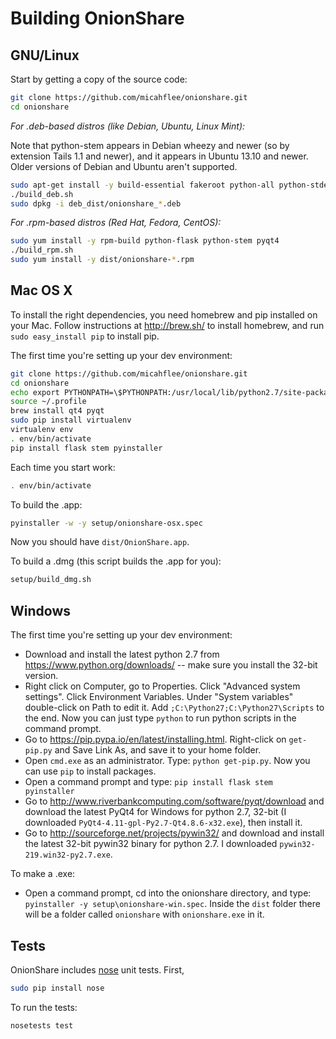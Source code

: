 # Building OnionShare

## GNU/Linux

Start by getting a copy of the source code:

```sh
git clone https://github.com/micahflee/onionshare.git
cd onionshare
```

*For .deb-based distros (like Debian, Ubuntu, Linux Mint):*

Note that python-stem appears in Debian wheezy and newer (so by extension Tails 1.1 and newer), and it appears in Ubuntu 13.10 and newer. Older versions of Debian and Ubuntu aren't supported.

```sh
sudo apt-get install -y build-essential fakeroot python-all python-stdeb python-flask python-stem python-qt4
./build_deb.sh
sudo dpkg -i deb_dist/onionshare_*.deb
```

*For .rpm-based distros (Red Hat, Fedora, CentOS):*

```sh
sudo yum install -y rpm-build python-flask python-stem pyqt4
./build_rpm.sh
sudo yum install -y dist/onionshare-*.rpm
```

## Mac OS X

To install the right dependencies, you need homebrew and pip installed on your Mac. Follow instructions at http://brew.sh/ to install homebrew, and run `sudo easy_install pip` to install pip.

The first time you're setting up your dev environment:

```sh
git clone https://github.com/micahflee/onionshare.git
cd onionshare
echo export PYTHONPATH=\$PYTHONPATH:/usr/local/lib/python2.7/site-packages/ >> ~/.profile
source ~/.profile
brew install qt4 pyqt
sudo pip install virtualenv
virtualenv env
. env/bin/activate
pip install flask stem pyinstaller
```

Each time you start work:

```sh
. env/bin/activate
```

To build the .app:

```sh
pyinstaller -w -y setup/onionshare-osx.spec
```

Now you should have `dist/OnionShare.app`.

To build a .dmg (this script builds the .app for you):

```sh
setup/build_dmg.sh
```

## Windows

The first time you're setting up your dev environment:

* Download and install the latest python 2.7 from https://www.python.org/downloads/ -- make sure you install the 32-bit version.
* Right click on Computer, go to Properties. Click "Advanced system settings". Click Environment Variables. Under "System variables" double-click on Path to edit it. Add `;C:\Python27;C:\Python27\Scripts` to the end. Now you can just type `python` to run python scripts in the command prompt.
* Go to https://pip.pypa.io/en/latest/installing.html. Right-click on `get-pip.py` and Save Link As, and save it to your home folder.
* Open `cmd.exe` as an administrator. Type: `python get-pip.py`. Now you can use `pip` to install packages.
* Open a command prompt and type: `pip install flask stem pyinstaller`
* Go to http://www.riverbankcomputing.com/software/pyqt/download and download the latest PyQt4 for Windows for python 2.7, 32-bit (I downloaded `PyQt4-4.11-gpl-Py2.7-Qt4.8.6-x32.exe`), then install it.
* Go to http://sourceforge.net/projects/pywin32/ and download and install the latest 32-bit pywin32 binary for python 2.7. I downloaded `pywin32-219.win32-py2.7.exe`.

To make a .exe:

* Open a command prompt, cd into the onionshare directory, and type: `pyinstaller -y setup\onionshare-win.spec`. Inside the `dist` folder there will be a folder called `onionshare` with `onionshare.exe` in it.

## Tests

OnionShare includes [nose](https://nose.readthedocs.org/en/latest/) unit tests. First,

```sh
sudo pip install nose
```

To run the tests:

```sh
nosetests test
```
